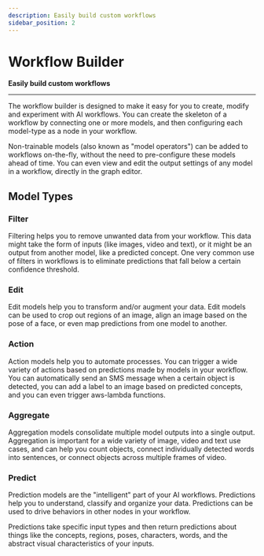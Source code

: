 ```yaml
---
description: Easily build custom workflows
sidebar_position: 2
---
```


# Workflow Builder

**Easily build custom workflows**
<hr />

The workflow builder is designed to make it easy for you to create, modify and experiment with AI workflows.
You can create the skeleton of a workflow by connecting one or more models, and then configuring each model-type as a node in your workflow. 

Non-trainable models (also known as "model operators") can be added to workflows on-the-fly, without the need to pre-configure these models ahead of time. You can even view and edit the output settings of any model in a workflow, directly in the graph editor.

## Model Types

### Filter

Filtering helps you to remove unwanted data from your workflow. This data might take the form of inputs (like images, video and text), or it might be an output from another model, like a predicted concept. One very common use of filters in workflows is to eliminate predictions that fall below a certain confidence threshold.

### Edit

Edit models help you to transform and/or augment your data. Edit models can be used to crop out regions of an image, align an image based on the pose of a face, or even map predictions from one model to another.

### Action

Action models help you to automate processes. You can trigger a wide variety of actions based on predictions made by models in your workflow. You can automatically send an SMS message when a certain object is detected, you can add a label to an image based on predicted concepts, and you can even trigger aws-lambda functions.

### Aggregate

Aggregation models consolidate multiple model outputs into a single output. Aggregation is important for a wide variety of image, video and text use cases, and can help you count objects, connect individually detected words into sentences, or connect objects across multiple frames of video.

### Predict

Prediction models are the "intelligent" part of your AI workflows. Predictions help you to understand, classify and organize your data. Predictions can be used to drive behaviors in other nodes in your workflow.

Predictions take specific input types and then return predictions about things like the concepts, regions, poses, characters, words, and the abstract visual characteristics of your inputs.

